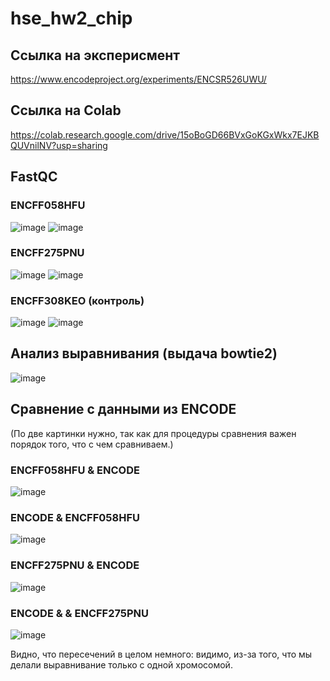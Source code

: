 # hse_hw2_chip

## Ссылка на эксперисмент
https://www.encodeproject.org/experiments/ENCSR526UWU/

## Ссылка на Colab
https://colab.research.google.com/drive/15oBoGD66BVxGoKGxWkx7EJKBQUVnilNV?usp=sharing

## FastQC

### ENCFF058HFU

![image](https://user-images.githubusercontent.com/71763293/222211089-a8afe95e-12cf-42ef-b600-9dc7194f9700.png)
![image](https://user-images.githubusercontent.com/71763293/222211153-b390344e-064e-42d7-b658-d37085e9353e.png)

### ENCFF275PNU

![image](https://user-images.githubusercontent.com/71763293/222242701-17f94710-e9b0-4f1d-9a9f-113b5859ca8d.png)
![image](https://user-images.githubusercontent.com/71763293/222242739-d7b8048e-534f-461b-a159-03beb2bfb79f.png)

### ENCFF308KEO (контроль)

![image](https://user-images.githubusercontent.com/71763293/222211446-e21ffefb-39ff-4104-b31e-999ce8f228fa.png)
![image](https://user-images.githubusercontent.com/71763293/222211466-496342e2-1d73-4390-92f1-0583cbcbfe5e.png)

## Анализ выравнивания (выдача bowtie2)
![image](https://user-images.githubusercontent.com/71763293/222244178-851e3b24-2584-482b-8a11-626d359604df.png)

## Сравнение с данными из ENCODE
(По две картинки нужно, так как для процедуры сравнения важен порядок того, что с чем сравниваем.)

### ENCFF058HFU & ENCODE
![image](https://user-images.githubusercontent.com/71763293/222233386-e986256f-d0f1-4e9c-b023-75c6f562f882.png)
### ENCODE & ENCFF058HFU
![image](https://user-images.githubusercontent.com/71763293/222233435-1fe3ef7f-f1f3-499d-be51-bb36d5216b77.png)

### ENCFF275PNU & ENCODE
![image](https://user-images.githubusercontent.com/71763293/222242460-7a3e5d53-08c8-48e1-99c1-92f0520f6840.png)
### ENCODE & & ENCFF275PNU
![image](https://user-images.githubusercontent.com/71763293/222242515-f4c39789-2661-4d90-b0cc-9f21517a43ee.png)

Видно, что пересечений в целом немного: видимо, из-за того, что мы делали выравнивание только с одной хромосомой.
